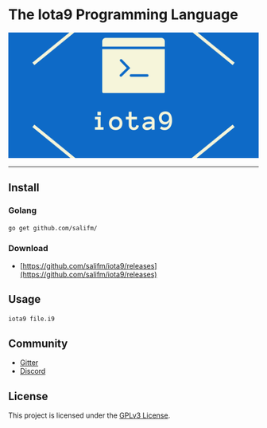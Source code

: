 # The Iota9 Programming Language

![](docs/res/images/iota9_1536_768.png)

---

## Install

### Golang

```sh
go get github.com/salifm/
```

### Download

* [https://github.com/salifm/iota9/releases](https://github.com/salifm/iota9/releases)

## Usage

```sh
iota9 file.i9
```

## Community

* [Gitter](https://gitter.im/iota9/community?utm_source=share-link&utm_medium=link&utm_campaign=share-link)
* [Discord](https://discord.gg/nFhr9mx)

## License

This project is licensed under the [GPLv3 License](LICENSE).
